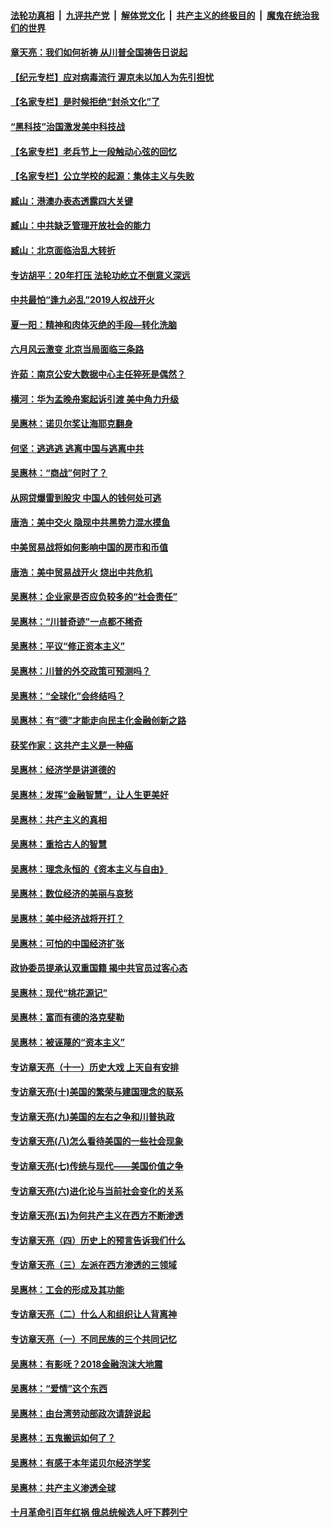 

####  [法轮功真相](../../../../basic/blob/master/README.md?t=07061502) &nbsp;|&nbsp; [九评共产党](../../../../9ping.md/blob/master/README.md?t=07061502) &nbsp;|&nbsp; [解体党文化](../../../../jtdwh.md/blob/master/README.md?t=07061502)  &nbsp;|&nbsp; [共产主义的终极目的](../../../../gczydzjmd.md/blob/master/README.md?t=07061502) &nbsp;|&nbsp; [魔鬼在统治我们的世界](../../../../mgztzwmdsj.md/blob/master/README.md?t=07061502) 

#### [章天亮：我们如何祈祷 从川普全国祷告日说起](../pages/nsc423/n11944627.md?t=07061502) 

#### [【纪元专栏】应对病毒流行 渥京未以加人为先引担忧](../pages/nsc423/n11875714.md?t=07061502) 

#### [【名家专栏】是时候拒绝“封杀文化”了](../pages/nsc423/n11814093.md?t=07061502) 

#### [“黑科技”治国激发美中科技战](../pages/nsc423/n11638056.md?t=07061502) 

#### [【名家专栏】老兵节上一段触动心弦的回忆](../pages/nsc423/n11646016.md?t=07061502) 

#### [【名家专栏】公立学校的起源：集体主义与失败](../pages/nsc423/n11601833.md?t=07061502) 

#### [臧山：港澳办表态透露四大关键](../pages/nsc423/n11421628.md?t=07061502) 

#### [臧山：中共缺乏管理开放社会的能力](../pages/nsc423/n11407457.md?t=07061502) 

#### [臧山：北京面临治乱大转折](../pages/nsc423/n11406895.md?t=07061502) 

#### [专访胡平：20年打压 法轮功屹立不倒意义深远](../pages/nsc423/n11398800.md?t=07061502) 

#### [中共最怕“逢九必乱”2019人权战开火](../pages/nsc423/n11385248.md?t=07061502) 

#### [夏一阳：精神和肉体灭绝的手段—转化洗脑](../pages/nsc423/n11368250.md?t=07061502) 

#### [六月风云激变 北京当局面临三条路](../pages/nsc423/n11313668.md?t=07061502) 

#### [许茹：南京公安大数据中心主任猝死是偶然？](../pages/nsc423/n11064744.md?t=07061502) 

#### [横河：华为孟晚舟案起诉引渡 美中角力升级](../pages/nsc423/n11027230.md?t=07061502) 

#### [吴惠林：诺贝尔奖让海耶克翻身](../pages/nsc423/n10890049.md?t=07061502) 

#### [何坚：逃逃逃 逃离中国与逃离中共](../pages/nsc423/n10592891.md?t=07061502) 

#### [吴惠林：“商战”何时了？](../pages/nsc423/n10573558.md?t=07061502) 

#### [从网贷爆雷到股灾 中国人的钱何处可逃](../pages/nsc423/n10572800.md?t=07061502) 

#### [唐浩：美中交火 隐现中共黑势力混水摸鱼](../pages/nsc423/n10544040.md?t=07061502) 

#### [中美贸易战将如何影响中国的房市和币值](../pages/nsc423/n10543697.md?t=07061502) 

#### [唐浩：美中贸易战开火 烧出中共危机](../pages/nsc423/n10540126.md?t=07061502) 

#### [吴惠林：企业家是否应负较多的“社会责任”](../pages/nsc423/n10535022.md?t=07061502) 

#### [吴惠林：“川普奇迹”一点都不稀奇](../pages/nsc423/n10512808.md?t=07061502) 

#### [吴惠林：平议“修正资本主义”](../pages/nsc423/n10495724.md?t=07061502) 

#### [吴惠林：川普的外交政策可预测吗？](../pages/nsc423/n10462387.md?t=07061502) 

#### [吴惠林：“全球化”会终结吗？](../pages/nsc423/n10452838.md?t=07061502) 

#### [吴惠林：有“德”才能走向民主化金融创新之路](../pages/nsc423/n10432292.md?t=07061502) 

#### [获奖作家：这共产主义是一种癌](../pages/nsc423/n10431541.md?t=07061502) 

#### [吴惠林：经济学是讲道德的](../pages/nsc423/n10398014.md?t=07061502) 

#### [吴惠林：发挥“金融智慧”，让人生更美好](../pages/nsc423/n10375019.md?t=07061502) 

#### [吴惠林：共产主义的真相](../pages/nsc423/n10351394.md?t=07061502) 

#### [吴惠林：重拾古人的智慧](../pages/nsc423/n10337691.md?t=07061502) 

#### [吴惠林：理念永恒的《资本主义与自由》](../pages/nsc423/n10316274.md?t=07061502) 

#### [吴惠林：数位经济的美丽与哀愁](../pages/nsc423/n10292946.md?t=07061502) 

#### [吴惠林：美中经济战将开打？](../pages/nsc423/n10258825.md?t=07061502) 

#### [吴惠林：可怕的中国经济扩张](../pages/nsc423/n10219147.md?t=07061502) 

#### [政协委员提承认双重国籍 揭中共官员过客心态](../pages/nsc423/n10208809.md?t=07061502) 

#### [吴惠林：现代“桃花源记”](../pages/nsc423/n10185234.md?t=07061502) 

#### [吴惠林：富而有德的洛克斐勒](../pages/nsc423/n10142264.md?t=07061502) 

#### [吴惠林：被诬蔑的“资本主义”](../pages/nsc423/n10124816.md?t=07061502) 

#### [专访章天亮（十一）历史大戏 上天自有安排](../pages/nsc423/n10094905.md?t=07061502) 

#### [专访章天亮(十)美国的繁荣与建国理念的联系](../pages/nsc423/n10094899.md?t=07061502) 

#### [专访章天亮(九)美国的左右之争和川普执政](../pages/nsc423/n10094889.md?t=07061502) 

#### [专访章天亮(八)怎么看待美国的一些社会现象](../pages/nsc423/n10094857.md?t=07061502) 

#### [专访章天亮(七)传统与现代——美国价值之争](../pages/nsc423/n10093140.md?t=07061502) 

#### [专访章天亮(六)进化论与当前社会变化的关系](../pages/nsc423/n10092036.md?t=07061502) 

#### [专访章天亮(五)为何共产主义在西方不断渗透](../pages/nsc423/n10083620.md?t=07061502) 

#### [专访章天亮（四）历史上的预言告诉我们什么](../pages/nsc423/n10083606.md?t=07061502) 

#### [专访章天亮（三）左派在西方渗透的三领域](../pages/nsc423/n10081115.md?t=07061502) 

#### [吴惠林：工会的形成及其功能](../pages/nsc423/n10080633.md?t=07061502) 

#### [专访章天亮（二）什么人和组织让人背离神](../pages/nsc423/n10076637.md?t=07061502) 

#### [专访章天亮（一）不同民族的三个共同记忆](../pages/nsc423/n10074188.md?t=07061502) 

#### [吴惠林：有影呒？2018金融泡沫大地震](../pages/nsc423/n10040534.md?t=07061502) 

#### [吴惠林：“爱情”这个东西](../pages/nsc423/n10019423.md?t=07061502) 

#### [吴惠林：由台湾劳动部政次请辞说起](../pages/nsc423/n9979679.md?t=07061502) 

#### [吴惠林：五鬼搬运如何了？](../pages/nsc423/n9925338.md?t=07061502) 

#### [吴惠林：有感于本年诺贝尔经济学奖](../pages/nsc423/n9871883.md?t=07061502) 

#### [吴惠林：共产主义渗透全球](../pages/nsc423/n9812748.md?t=07061502) 

#### [十月革命引百年红祸 俄总统候选人吁下葬列宁](../pages/nsc423/n9810182.md?t=07061502) 

